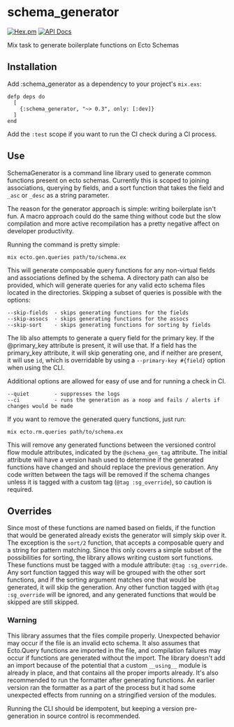 # schema_generator

[![Hex.pm](https://img.shields.io/hexpm/v/schema_generator.svg)](https://hex.pm/packages/schema_generator)
[![API Docs](https://img.shields.io/badge/api-docs-yellow.svg?style=flat)](https://hexdocs.pm/schema_generator)

Mix task to generate boilerplate functions on Ecto Schemas

## Installation

Add :schema_generator as a dependency to your project's `mix.exs`:
```
defp deps do
  [
    {:schema_generator, "~> 0.3", only: [:dev]}
  ]
end
```

Add the `:test` scope if you want to run the CI check during a CI process.

## Use

SchemaGenerator is a command line library used to generate common functions
present on ecto schemas. Currently this is scoped to joining associations,
querying by fields, and a sort function that takes the field and `_asc` or `_desc`
as a string parameter.

The reason for the generator approach is simple: writing boilerplate isn't fun.
A macro approach could do the same thing without code but the slow compilation 
and more active recompilation has a pretty negative affect on developer productivity.

Running the command is pretty simple:

```
mix ecto.gen.queries path/to/schema.ex
```

This will generate composable query functions for any non-virtual fields and associations 
defined by the schema. A directory path can also be provided, which will generate queries for 
any valid ecto schema files located in the directories.
Skipping a subset of queries is possible with the options:

```
--skip-fields  - skips generating functions for the fields
--skip-assocs  - skips generating functions for the assocs
--skip-sort    - skips generating functions for sorting by fields
```

The lib also attempts to generate a query field for the primary key. If the @primary_key attribute
is present, it will use that. If a field has the primary_key attribute, it will skip generating one,
and if neither are present, it will use `id`, which is overridable by using a `--primary-key #{field}`
option when using the CLI.

Additional options are allowed for easy of use and for running a check in CI.
```
--quiet        - suppresses the logs
--ci           - runs the generation as a noop and fails / alerts if changes would be made
```

If you want to remove the generated query functions, just run:

```
mix ecto.rm.queries path/to/schema.ex
```

This will remove any generated functions between the versioned control flow module attributes,
indicated by the `@schema_gen_tag` attribute. The initial attribute will have a version hash used
to determine if the generated functions have changed and should replace the previous generation.
Any code written between the tags will be removed if the schema changes unless it is tagged with a custom
tag (`@tag :sg_override`), so caution is required.

## Overrides

Since most of these functions are named based on fields, if the function that would be generated already
exists the generator will simply skip over it. The exception is the `sort/2` function, that accepts a
composable query and a string for pattern matching. Since this only covers a simple subset of the possibilities
for sorting, the library allows writing custom sort functions. These functions must be tagged with a module
attribute: `@tag :sg_override`. Any sort function tagged this way will be grouped with the other sort functions,
and if the sorting argument matches one that would be generated, it will skip the generation. Any other function
tagged with `@tag :sg_override` will be ignored, and any generated functions that would be skipped are still
skipped.

### Warning
This library assumes that the files compile properly. Unexpected behavior may occur if the file is an
invalid ecto schema. It also assumes that Ecto.Query functions are imported in the file, and compilation 
failures may occur if functions are generated without the import. The library doesn't add an import because
of the potential that a custom `__using__` module is already in place, and that contains all the proper imports 
already. It's also recommended to run the formatter after generating functions. An earlier version ran the 
formatter as a part of the process but it had some unexpected effects from running on a stringified version
of the modules.

Running the CLI should be idempotent, but keeping a version pre-generation in source control is recommended.
